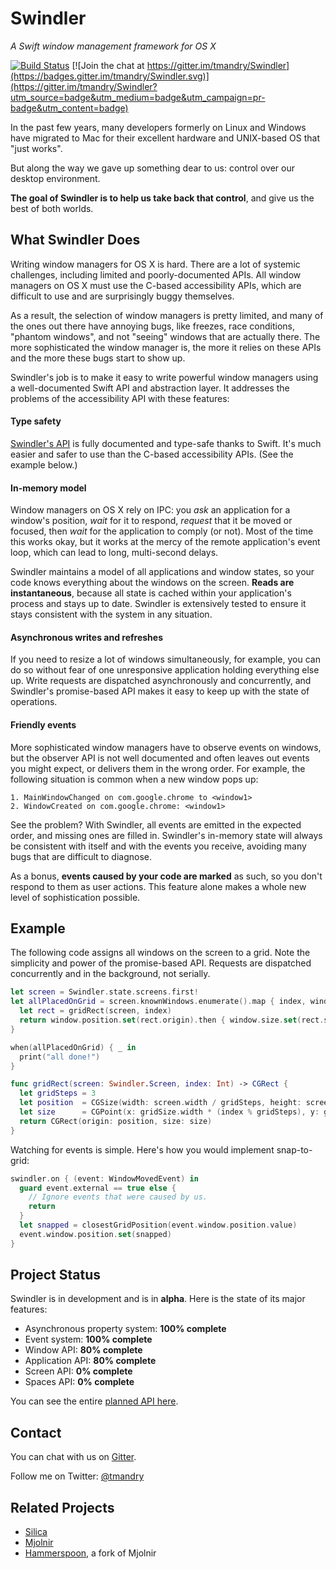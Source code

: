 # Swindler
_A Swift window management framework for OS X_

[![Build Status](https://travis-ci.org/tmandry/Swindler.svg?branch=master)](https://travis-ci.org/tmandry/Swindler)
[![Join the chat at https://gitter.im/tmandry/Swindler](https://badges.gitter.im/tmandry/Swindler.svg)](https://gitter.im/tmandry/Swindler?utm_source=badge&utm_medium=badge&utm_campaign=pr-badge&utm_content=badge)

In the past few years, many developers formerly on Linux and Windows have migrated to Mac for their
excellent hardware and UNIX-based OS that "just works".

But along the way we gave up something dear to us: control over our desktop environment.

**The goal of Swindler is to help us take back that control**, and give us the best of both worlds.

## What Swindler Does

Writing window managers for OS X is hard. There are a lot of systemic challenges, including limited
and poorly-documented APIs. All window managers on OS X must use the C-based accessibility APIs, which
are difficult to use and are surprisingly buggy themselves.

As a result, the selection of window managers is pretty limited, and many of the ones out there have
annoying bugs, like freezes, race conditions, "phantom windows", and not "seeing" windows that are
actually there. The more sophisticated the window manager is, the more it relies on these APIs and
the more these bugs start to show up.

Swindler's job is to make it easy to write powerful window managers using a well-documented Swift
API and abstraction layer. It addresses the problems of the accessibility API with these features:

#### Type safety

[Swindler's API](https://github.com/tmandry/Swindler/blob/master/Swindler/API.swift) is
fully documented and type-safe thanks to Swift. It's much easier and safer to use than the C-based
accessibility APIs. (See the example below.)

#### In-memory model

Window managers on OS X rely on IPC: you _ask_ an application for a window's position, _wait_ for it
to respond, _request_ that it be moved or focused, then _wait_ for the application to comply (or
not). Most of the time this works okay, but it works at the mercy of the remote application's event
loop, which can lead to long, multi-second delays.

Swindler maintains a model of all applications and window states, so your code knows everything
about the windows on the screen. **Reads are instantaneous**, because all state is cached within your
application's process and stays up to date. Swindler is extensively tested to ensure it stays
consistent with the system in any situation.

#### Asynchronous writes and refreshes

If you need to resize a lot of windows simultaneously, for example, you can do so without fear of
one unresponsive application holding everything else up. Write requests are dispatched
asynchronously and concurrently, and Swindler's promise-based API makes it easy to keep up with the
state of operations.

#### Friendly events

More sophisticated window managers have to observe events on windows, but the observer API is
not well documented and often leaves out events you might expect, or delivers them in the wrong order.
For example, the following situation is common when a new window pops up:

```
1. MainWindowChanged on com.google.chrome to <window1>
2. WindowCreated on com.google.chrome: <window1>
```

See the problem? With Swindler, all events are emitted in the expected order, and missing ones are
filled in. Swindler's in-memory state will always be consistent with itself and with the events you
receive, avoiding many bugs that are difficult to diagnose.

As a bonus, **events caused by your code are marked** as such, so you don't respond to them as user
actions. This feature alone makes a whole new level of sophistication possible.

## Example

The following code assigns all windows on the screen to a grid. Note the simplicity and power of the
promise-based API. Requests are dispatched concurrently and in the background, not serially.

```swift
let screen = Swindler.state.screens.first!
let allPlacedOnGrid = screen.knownWindows.enumerate().map { index, window in
  let rect = gridRect(screen, index)
  return window.position.set(rect.origin).then { window.size.set(rect.size) }
}

when(allPlacedOnGrid) { _ in
  print("all done!")
}

func gridRect(screen: Swindler.Screen, index: Int) -> CGRect {
  let gridSteps = 3
  let position  = CGSize(width: screen.width / gridSteps, height: screen.height / gridSteps)
  let size      = CGPoint(x: gridSize.width * (index % gridSteps), y: gridSize.height * (index / gridSteps))
  return CGRect(origin: position, size: size)
}
```

Watching for events is simple. Here's how you would implement snap-to-grid:

```swift
swindler.on { (event: WindowMovedEvent) in
  guard event.external == true else {
    // Ignore events that were caused by us.
    return
  }
  let snapped = closestGridPosition(event.window.position.value)
  event.window.position.set(snapped)
}
```

## Project Status

Swindler is in development and is in **alpha**. Here is the state of its major features:

- Asynchronous property system: **100% complete**
- Event system: **100% complete**
- Window API: **80% complete**
- Application API: **80% complete**
- Screen API: **0% complete**
- Spaces API: **0% complete**

You can see the entire [planned API here](https://github.com/tmandry/Swindler/blob/master/Swindler/API.swift).

## Contact

You can chat with us on [Gitter](https://gitter.im/tmandry/Swindler).

Follow me on Twitter: [@tmandry](https://twitter.com/tmandry)

## Related Projects

- [Silica](https://github.com/ianyh/Silica)
- [Mjolnir](https://github.com/sdegutis/mjolnir)
- [Hammerspoon](https://github.com/Hammerspoon/hammerspoon), a fork of Mjolnir
